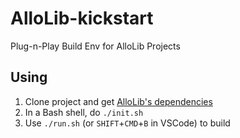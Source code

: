# AlloLib-kickstart
Plug-n-Play Build Env for AlloLib Projects

## Using
1. Clone project and get [AlloLib's dependencies](https://github.com/AlloSphere-Research-Group/allolib/blob/main/readme.md)
2. In a Bash shell, do `./init.sh`
3. Use `./run.sh` (or `SHIFT`+`CMD`+`B` in VSCode) to build